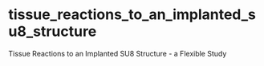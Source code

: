 tissue_reactions_to_an_implanted_su8_structure
==============================================

Tissue Reactions to an Implanted SU8 Structure - a Flexible Study